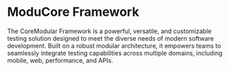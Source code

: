 # ModuCore Framework
 The CoreModular Framework is a powerful, versatile, and customizable testing solution designed to meet the diverse needs of modern software development. Built on a robust modular architecture, it empowers teams to seamlessly integrate testing capabilities across multiple domains, including mobile, web, performance, and APIs.
